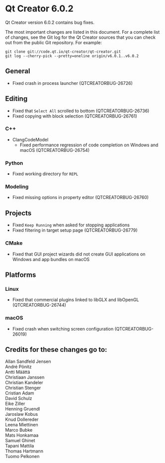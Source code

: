 Qt Creator 6.0.2
================

Qt Creator version 6.0.2 contains bug fixes.

The most important changes are listed in this document. For a complete list of
changes, see the Git log for the Qt Creator sources that you can check out from
the public Git repository. For example:

    git clone git://code.qt.io/qt-creator/qt-creator.git
    git log --cherry-pick --pretty=oneline origin/v6.0.1..v6.0.2

General
-------

* Fixed crash in process launcher (QTCREATORBUG-26726)

Editing
-------

* Fixed that `Select All` scrolled to bottom (QTCREATORBUG-26736)
* Fixed copying with block selection (QTCREATORBUG-26761)

### C++

* ClangCodeModel
  * Fixed performance regression of code completion on Windows and macOS
    (QTCREATORBUG-26754)

### Python

* Fixed working directory for `REPL`

### Modeling

* Fixed missing options in property editor (QTCREATORBUG-26760)

Projects
--------

* Fixed `Keep Running` when asked for stopping applications
* Fixed filtering in target setup page (QTCREATORBUG-26779)

### CMake

* Fixed that GUI project wizards did not create GUI applications on Windows and
  app bundles on macOS

Platforms
---------

### Linux

* Fixed that commercial plugins linked to libGLX and libOpenGL
  (QTCREATORBUG-26744)

### macOS

* Fixed crash when switching screen configuration (QTCREATORBUG-26019)

Credits for these changes go to:
--------------------------------
Allan Sandfeld Jensen  
André Pönitz  
Antti Määttä  
Christiaan Janssen  
Christian Kandeler  
Christian Stenger  
Cristian Adam  
David Schulz  
Eike Ziller  
Henning Gruendl  
Jaroslaw Kobus  
Knud Dollereder  
Leena Miettinen  
Marco Bubke  
Mats Honkamaa  
Samuel Ghinet  
Tapani Mattila  
Thomas Hartmann  
Tuomo Pelkonen  

